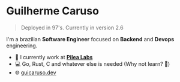 # Guilherme Caruso
> Deployed in 97's. Currently in version 2.6

I'm a brazilian **Software Engineer** focused on **Backend** and **Devops** engineering.

- :office: I currently work at [**Pilea Labs**](https://www.pilealabs.com/)
- :computer: Go, Rust, C and whatever else is needed (Why not learn? :metal:)
- :globe_with_meridians: [guicaruso.dev](https://guicaruso.dev)
